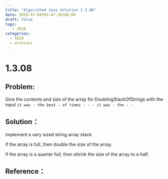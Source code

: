 ```yaml
---
title: "Algorithm4 Java Solution 1.3.08"
date: 2019-07-04T05:47:10+08:00
draft: false
tags:
   - JAVA
categories:
  - TECH
  - archives
---
```



# 1.3.08

## Problem:

Give the contents and size of the array for DoublingStackOfStrings with the input `it was - the best - of times - - - it was - the - -`

## Solution：

implement a vary sized string array stack.

if the array is full, then double the size of the array.

if the array is a quarter full, then shrink the size of the array to a half.



## Reference：


